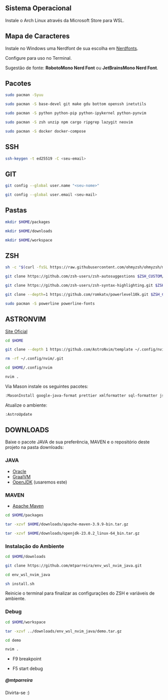 ## Sistema Operacional

Instale o Arch Linux através da Microsoft Store para WSL.

## Mapa de Caracteres

Instale no Windows uma Nerdfont de sua escolha em [Nerdfonts](https://www.nerdfonts.com).

Configure para uso no Terminal.

Sugestão de fonte: **RobotoMono Nerd Font** ou **JetBrainsMono Nerd Font**.

## Pacotes

```sh
sudo pacman -Syuu

sudo pacman -S base-devel git make gdu bottom openssh inetutils

sudo pacman -S python python-pip python-ipykernel python-pynvim

sudo pacman -S zsh unzip npm cargo ripgrep lazygit neovim

sudo pacman -S docker docker-compose
```

## SSH

```sh
ssh-keygen -t ed25519 -C <seu-email>
```

## GIT

```sh
git config --global user.name "<seu-nome>"

git config --global user.email <seu-mail>
```

## Pastas

```sh
mkdir $HOME/packages

mkdir $HOME/downloads

mkdir $HOME/workspace
```

## ZSH

```sh
sh -c "$(curl -fsSL https://raw.githubusercontent.com/ohmyzsh/ohmyzsh/master/tools/install.sh)"

git clone https://github.com/zsh-users/zsh-autosuggestions $ZSH_CUSTOM/plugins/zsh-autosuggestions

git clone https://github.com/zsh-users/zsh-syntax-highlighting.git $ZSH_CUSTOM/plugins/zsh-syntax-highlighting

git clone --depth=1 https://github.com/romkatv/powerlevel10k.git $ZSH_CUSTOM/themes/powerlevel10k

sudo pacman -S powerline powerline-fonts
```

## ASTRONVIM

[Site Oficial](https://astronvim.com)

```sh
cd $HOME

git clone --depth 1 https://github.com/AstroNvim/template ~/.config/nvim

rm -rf ~/.config/nvim/.git

cd $HOME/.config/nvim

nvim .
```

Via Mason instale os seguintes pacotes:

```sh
:MasonInstall google-java-format prettier xmlformatter sql-formatter json-lsp
```

Atualize o ambiente:

```sh
:AstroUpdate
```

## DOWNLOADS

Baixe o pacote JAVA de sua preferência, MAVEN e o repositório deste projeto na pasta downloads:

### JAVA

- [Oracle](https://www.oracle.com)
- [GraalVM](https://www.graalvm.org)
- [OpenJDK](https://openjdk.org) (usaremos este)

### MAVEN

- [Apache Maven](https://maven.apache.org/download.cgi)

```sh
cd $HOME/packages

tar -xzvf $HOME/downloads/apache-maven-3.9.9-bin.tar.gz

tar -xzvf $HOME/downloads/openjdk-23.0.2_linux-64_bin.tar.gz
```

### Instalação do Ambiente

```sh
cd $HOME/downloads

git clone https://github.com/mtparreira/env_wsl_nvim_java.git

cd env_wsl_nvim_java

sh install.sh
```

Reinicie o terminal para finalizar as configurações do ZSH e variáveis de ambiente.

### Debug

```sh
cd $HOME/workspace

tar -xzvf ../downloads/env_wsl_nvim_java/demo.tar.gz

cd demo

nvim .
```

- F9 breakpoint

- F5 start debug

##### @mtparreira

Divirta-se :)
